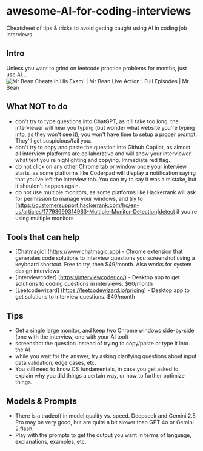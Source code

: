 # awesome-AI-for-coding-interviews
Cheatsheet of tips &amp; tricks to avoid getting caught using AI in coding job interviews

## Intro
Unless you want to grind on leetcode practice problems for months, just use AI... 
![Mr Bean Cheats in His Exam! | Mr Bean Live Action | Full Episodes | Mr Bean](https://i.makeagif.com/media/10-16-2023/y6fiIg.gif)

## What NOT to do
- don't try to type questions into ChatGPT, as it'll take too long, the interviewer will hear you typing (but wonder what website you're typing into, as they won't see it), you won't have time to setup a proper prompt.  They'll get suspicious/fail you.
- don't try to copy and paste the question into Github Copilot, as almost all interview platforms are collaborative and will show your interviewer what text you're highlighting and copying.  Immediate red flag.
- do not click on any other Chrome tab or window once your interview starts, as some platforms like Coderpad will display a notification saying that you've left the interview tab.  You can try to say it was a mistake, but it shouldn't happen again.
- do not use multiple monitors, as some platforms like Hackerrank will ask for permission to manage your windows, and try to [https://customersupport.hackerrank.com/hc/en-us/articles/17793999314963-Multiple-Monitor-Detection]detect if you're using multiple monitors

## Tools that can help
- [Chatmagic] (https://www.chatmagic.app) - Chrome extension that generates code solutions to interview questions you screenshot using a keyboard shortcut.  Free to try, then $49/month.  Also works for system design interviews
- [Interviewcoder] (https://interviewcoder.co/) - Desktop app to get solutions to coding questions in interviews.  $60/month
- [Leetcodewizard] (https://leetcodewizard.io/pricing) - Desktop app to get solutions to interview questions.  $49/month

## Tips
- Get a single large monitor, and keep two Chrome windows side-by-side (one with the interview, one with your AI tool)
- screenshot the question instead of trying to copy/paste or type it into the AI
- while you wait for the answer, try asking clarifying questions about input data validation, edge cases, etc.
- You still need to know CS fundamentals, in case you get asked to explain why you did things a certain way, or how to further optimize things.

## Models & Prompts
- There is a tradeoff in model quality vs. speed.  Deepseek and Gemini 2.5 Pro may be very good, but are quite a bit slower than GPT 4o or Gemini 2 flash.
- Play with the prompts to get the output you want in terms of language, explanations, examples, etc.
